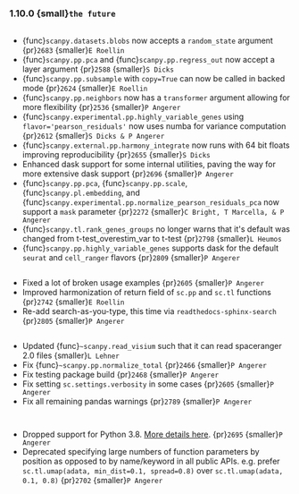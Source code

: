 ### 1.10.0 {small}`the future`

```{rubric} Features
```

* {func}`scanpy.datasets.blobs` now accepts a `random_state` argument {pr}`2683` {smaller}`E Roellin`
* {func}`scanpy.pp.pca` and {func}`scanpy.pp.regress_out` now accept a layer argument {pr}`2588` {smaller}`S Dicks`
* {func}`scanpy.pp.subsample` with `copy=True` can now be called in backed mode {pr}`2624` {smaller}`E Roellin`
* {func}`scanpy.pp.neighbors` now has a `transformer` argument allowing for more flexibility {pr}`2536` {smaller}`P Angerer`
* {func}`scanpy.experimental.pp.highly_variable_genes` using `flavor='pearson_residuals'`
  now uses numba for variance computation {pr}`2612` {smaller}`S Dicks & P Angerer`
* {func}`scanpy.external.pp.harmony_integrate` now runs with 64 bit floats improving reproducibility {pr}`2655` {smaller}`S Dicks`
* Enhanced dask support for some internal utilities, paving the way for more extensive dask support {pr}`2696` {smaller}`P Angerer`
* {func}`scanpy.pp.pca`, {func}`scanpy.pp.scale`, {func}`scanpy.pl.embedding`, and {func}`scanpy.experimental.pp.normalize_pearson_residuals_pca`
  now support a `mask` parameter {pr}`2272` {smaller}`C Bright, T Marcella, & P Angerer`
* {func}`scanpy.tl.rank_genes_groups` no longer warns that it's default was changed from t-test_overestim_var to t-test {pr}`2798` {smaller}`L Heumos`
* {func}`scanpy.pp.highly_variable_genes` supports dask for the default `seurat` and `cell_ranger` flavors {pr}`2809` {smaller}`P Angerer`

```{rubric} Docs
```
* Fixed a lot of broken usage examples {pr}`2605` {smaller}`P Angerer`
* Improved harmonization of return field of `sc.pp` and `sc.tl` functions {pr}`2742` {smaller}`E Roellin`
* Re-add search-as-you-type, this time via `readthedocs-sphinx-search` {pr}`2805` {smaller}`P Angerer`

```{rubric} Bug fixes
```

* Updated {func}`~scanpy.read_visium` such that it can read spaceranger 2.0 files {smaller}`L Lehner`
* Fix {func}`~scanpy.pp.normalize_total` {pr}`2466` {smaller}`P Angerer`
* Fix testing package build {pr}`2468` {smaller}`P Angerer`
* Fix setting `sc.settings.verbosity` in some cases {pr}`2605` {smaller}`P Angerer`
* Fix all remaining pandas warnings {pr}`2789` {smaller}`P Angerer`

```{rubric} Ecosystem
```

```{rubric} Deprecations
```

* Dropped support for Python 3.8. [More details here](https://numpy.org/neps/nep-0029-deprecation_policy.html). {pr}`2695` {smaller}`P Angerer`
* Deprecated specifying large numbers of function parameters by position as opposed to by name/keyword in all public APIs.
  e.g. prefer `sc.tl.umap(adata, min_dist=0.1, spread=0.8)` over `sc.tl.umap(adata, 0.1, 0.8)` {pr}`2702` {smaller}`P Angerer`
